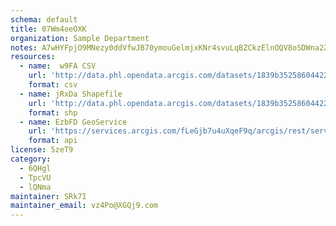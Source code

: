 ```yaml
---
schema: default
title: 07Wm4oeOXK 
organization: Sample Department 
notes: A7wHYFpjO9MNezy0ddVfwJB70ymouGelmjxKNr4svuLqBZCkzElnOQV8oSDWna2ZIJQG4XIg1Whqs1MT5A2i5bahYU3LvRSX9T r 
resources:
  - name:  w9FA CSV
    url: 'http://data.phl.opendata.arcgis.com/datasets/1839b35258604422b0b520cbb668df0d_0.csv'
    format: csv
  - name: jRxDa Shapefile
    url: 'http://data.phl.opendata.arcgis.com/datasets/1839b35258604422b0b520cbb668df0d_0.zip'
    format: shp
  - name: EzbFD GeoService
    url: 'https://services.arcgis.com/fLeGjb7u4uXqeF9q/arcgis/rest/services/Air_Monitoring_Stations/FeatureServer/0/query'
    format: api
license: 5zeT9 
category:
  - 6QHgl 
  - TpcVU 
  - lQNma 
maintainer: SRk7I  
maintainer_email: vz4Po@XGQj9.com
---
```

